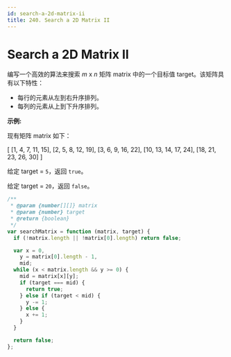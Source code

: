 ```yaml
---
id: search-a-2d-matrix-ii
title: 240. Search a 2D Matrix II
---
```


# Search a 2D Matrix II

编写一个高效的算法来搜索 _m_ x _n_ 矩阵 matrix 中的一个目标值 target。该矩阵具有以下特性：

-   每行的元素从左到右升序排列。
-   每列的元素从上到下升序排列。

**示例:**

现有矩阵 matrix 如下：

\[ \[1, 4, 7, 11, 15], \[2, 5, 8, 12, 19], \[3, 6, 9, 16, 22], \[10, 13, 14, 17, 24], \[18, 21, 23, 26, 30] ]

给定 target = `5`，返回 `true`。

给定 target = `20`，返回 `false`。



```javascript
/**
 * @param {number[][]} matrix
 * @param {number} target
 * @return {boolean}
 */
var searchMatrix = function (matrix, target) {
  if (!matrix.length || !matrix[0].length) return false;

  var x = 0,
    y = matrix[0].length - 1,
    mid;
  while (x < matrix.length && y >= 0) {
    mid = matrix[x][y];
    if (target === mid) {
      return true;
    } else if (target < mid) {
      y -= 1;
    } else {
      x += 1;
    }
  }

  return false;
};
```